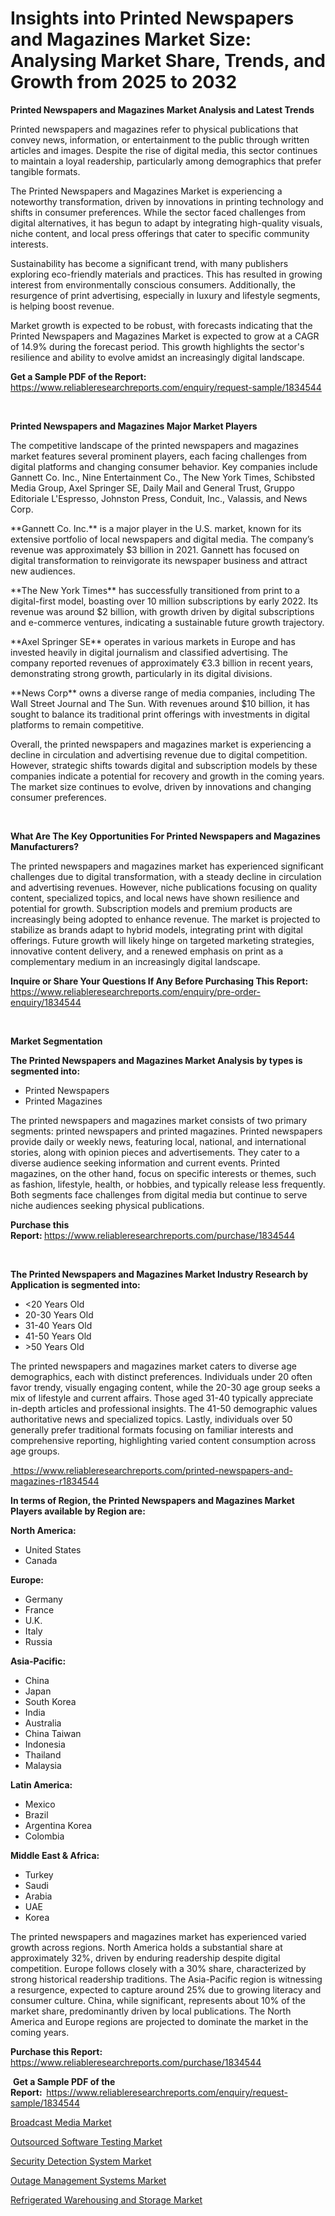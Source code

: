 <p><h1>Insights into Printed Newspapers and Magazines Market Size: Analysing Market Share, Trends, and Growth from 2025 to 2032</h1></p><p><strong>Printed Newspapers and Magazines Market Analysis and Latest Trends</strong></p>
<p><p>Printed newspapers and magazines refer to physical publications that convey news, information, or entertainment to the public through written articles and images. Despite the rise of digital media, this sector continues to maintain a loyal readership, particularly among demographics that prefer tangible formats. </p><p>The Printed Newspapers and Magazines Market is experiencing a noteworthy transformation, driven by innovations in printing technology and shifts in consumer preferences. While the sector faced challenges from digital alternatives, it has begun to adapt by integrating high-quality visuals, niche content, and local press offerings that cater to specific community interests. </p><p>Sustainability has become a significant trend, with many publishers exploring eco-friendly materials and practices. This has resulted in growing interest from environmentally conscious consumers. Additionally, the resurgence of print advertising, especially in luxury and lifestyle segments, is helping boost revenue. </p><p>Market growth is expected to be robust, with forecasts indicating that the Printed Newspapers and Magazines Market is expected to grow at a CAGR of 14.9% during the forecast period. This growth highlights the sector's resilience and ability to evolve amidst an increasingly digital landscape.</p></p>
<p><strong>Get a Sample PDF of the Report:&nbsp;</strong> <a href="https://www.reliableresearchreports.com/enquiry/request-sample/1834544?utm_campaign=2652&utm_medium=2&utm_source=Github&utm_content=ia&utm_term=11032025&utm_id=printed-newspapers-and-magazines">https://www.reliableresearchreports.com/enquiry/request-sample/1834544</a></p>
<p>&nbsp;</p>
<p><strong>Printed Newspapers and Magazines Major Market Players</strong></p>
<p><p>The competitive landscape of the printed newspapers and magazines market features several prominent players, each facing challenges from digital platforms and changing consumer behavior. Key companies include Gannett Co. Inc., Nine Entertainment Co., The New York Times, Schibsted Media Group, Axel Springer SE, Daily Mail and General Trust, Gruppo Editoriale L'Espresso, Johnston Press, Conduit, Inc., Valassis, and News Corp.</p><p>**Gannett Co. Inc.** is a major player in the U.S. market, known for its extensive portfolio of local newspapers and digital media. The company’s revenue was approximately $3 billion in 2021. Gannett has focused on digital transformation to reinvigorate its newspaper business and attract new audiences.</p><p>**The New York Times** has successfully transitioned from print to a digital-first model, boasting over 10 million subscriptions by early 2022. Its revenue was around $2 billion, with growth driven by digital subscriptions and e-commerce ventures, indicating a sustainable future growth trajectory.</p><p>**Axel Springer SE** operates in various markets in Europe and has invested heavily in digital journalism and classified advertising. The company reported revenues of approximately €3.3 billion in recent years, demonstrating strong growth, particularly in its digital divisions.</p><p>**News Corp** owns a diverse range of media companies, including The Wall Street Journal and The Sun. With revenues around $10 billion, it has sought to balance its traditional print offerings with investments in digital platforms to remain competitive.</p><p>Overall, the printed newspapers and magazines market is experiencing a decline in circulation and advertising revenue due to digital competition. However, strategic shifts towards digital and subscription models by these companies indicate a potential for recovery and growth in the coming years. The market size continues to evolve, driven by innovations and changing consumer preferences.</p></p>
<p>&nbsp;</p>
<p><strong>What Are The Key Opportunities For Printed Newspapers and Magazines Manufacturers?</strong></p>
<p><p>The printed newspapers and magazines market has experienced significant challenges due to digital transformation, with a steady decline in circulation and advertising revenues. However, niche publications focusing on quality content, specialized topics, and local news have shown resilience and potential for growth. Subscription models and premium products are increasingly being adopted to enhance revenue. The market is projected to stabilize as brands adapt to hybrid models, integrating print with digital offerings. Future growth will likely hinge on targeted marketing strategies, innovative content delivery, and a renewed emphasis on print as a complementary medium in an increasingly digital landscape.</p></p>
<p><strong>Inquire or Share Your Questions If Any Before Purchasing This Report:</strong> <a href="https://www.reliableresearchreports.com/enquiry/pre-order-enquiry/1834544?utm_campaign=2652&utm_medium=2&utm_source=Github&utm_content=ia&utm_term=11032025&utm_id=printed-newspapers-and-magazines">https://www.reliableresearchreports.com/enquiry/pre-order-enquiry/1834544</a></p>
<p>&nbsp;</p>
<p><strong>Market Segmentation</strong></p>
<p><strong>The Printed Newspapers and Magazines Market Analysis by types is segmented into:</strong></p>
<p><ul><li>Printed Newspapers</li><li>Printed Magazines</li></ul></p>
<p><p>The printed newspapers and magazines market consists of two primary segments: printed newspapers and printed magazines. Printed newspapers provide daily or weekly news, featuring local, national, and international stories, along with opinion pieces and advertisements. They cater to a diverse audience seeking information and current events. Printed magazines, on the other hand, focus on specific interests or themes, such as fashion, lifestyle, health, or hobbies, and typically release less frequently. Both segments face challenges from digital media but continue to serve niche audiences seeking physical publications.</p></p>
<p><strong>Purchase this Report:&nbsp;</strong><a href="https://www.reliableresearchreports.com/purchase/1834544?utm_campaign=2652&utm_medium=2&utm_source=Github&utm_content=ia&utm_term=11032025&utm_id=printed-newspapers-and-magazines">https://www.reliableresearchreports.com/purchase/1834544</a></p>
<p>&nbsp;</p>
<p><strong>The Printed Newspapers and Magazines Market Industry Research by Application is segmented into:</strong></p>
<p><ul><li><20 Years Old</li><li>20-30 Years Old</li><li>31-40 Years Old</li><li>41-50 Years Old</li><li>>50 Years Old</li></ul></p>
<p><p>The printed newspapers and magazines market caters to diverse age demographics, each with distinct preferences. Individuals under 20 often favor trendy, visually engaging content, while the 20-30 age group seeks a mix of lifestyle and current affairs. Those aged 31-40 typically appreciate in-depth articles and professional insights. The 41-50 demographic values authoritative news and specialized topics. Lastly, individuals over 50 generally prefer traditional formats focusing on familiar interests and comprehensive reporting, highlighting varied content consumption across age groups.</p></p>
<p><a href="https://www.reliableresearchreports.com/printed-newspapers-and-magazines-r1834544?utm_campaign=2652&utm_medium=2&utm_source=Github&utm_content=ia&utm_term=11032025&utm_id=printed-newspapers-and-magazines">&nbsp;https://www.reliableresearchreports.com/printed-newspapers-and-magazines-r1834544</a></p>
<p><strong>In terms of Region, the Printed Newspapers and Magazines Market Players available by Region are:</strong></p>
<p>
    <p> <strong> North America: </strong>
        <ul>
            <li>United States</li>
            <li>Canada</li>
        </ul>
        </p> 
    <p> <strong> Europe: </strong>
        <ul>
            <li>Germany</li>
            <li>France</li>
            <li>U.K.</li>
            <li>Italy</li>
            <li>Russia</li>
        </ul>
        </p> 
    <p> <strong> Asia-Pacific: </strong>
        <ul>
            <li>China</li>
            <li>Japan</li>
            <li>South Korea</li>
            <li>India</li>
            <li>Australia</li>
            <li>China Taiwan</li>
            <li>Indonesia</li>
            <li>Thailand</li>
            <li>Malaysia</li>
        </ul>
        </p> 
    <p> <strong> Latin America: </strong>
        <ul>
            <li>Mexico</li>
            <li>Brazil</li>
            <li>Argentina Korea</li>
            <li>Colombia</li>
        </ul>
        </p> 
    <p> <strong> Middle East & Africa: </strong>
        <ul>
            <li>Turkey</li>
            <li>Saudi</li>
            <li>Arabia</li>
            <li>UAE</li>
            <li>Korea</li>
        </ul>
    </p>
    </p>
<p><p>The printed newspapers and magazines market has experienced varied growth across regions. North America holds a substantial share at approximately 32%, driven by enduring readership despite digital competition. Europe follows closely with a 30% share, characterized by strong historical readership traditions. The Asia-Pacific region is witnessing a resurgence, expected to capture around 25% due to growing literacy and consumer culture. China, while significant, represents about 10% of the market share, predominantly driven by local publications. The North America and Europe regions are projected to dominate the market in the coming years.</p></p>
<p><strong>Purchase this Report: </strong><a href="https://www.reliableresearchreports.com/purchase/1834544?utm_campaign=2652&utm_medium=2&utm_source=Github&utm_content=ia&utm_term=11032025&utm_id=printed-newspapers-and-magazines">https://www.reliableresearchreports.com/purchase/1834544</a></p>
<p>&nbsp;<strong>Get a Sample PDF of the Report:&nbsp;&nbsp;</strong><a href="https://www.reliableresearchreports.com/enquiry/request-sample/1834544?utm_campaign=2652&utm_medium=2&utm_source=Github&utm_content=ia&utm_term=11032025&utm_id=printed-newspapers-and-magazines">https://www.reliableresearchreports.com/enquiry/request-sample/1834544</a></p>
<p><strong></strong></p>
<p><p><a href="https://github.com/jensanohishi/Market-Research-Report-List-1/blob/main/broadcast-media-market.md?utm_campaign=2652&utm_medium=2&utm_source=Github&utm_content=ia&utm_term=11032025&utm_id=printed-newspapers-and-magazines">Broadcast Media Market</a></p><p><a href="https://github.com/ebalabenoot/Market-Research-Report-List-1/blob/main/outsourced-software-testing-market.md?utm_campaign=2652&utm_medium=2&utm_source=Github&utm_content=ia&utm_term=11032025&utm_id=printed-newspapers-and-magazines">Outsourced Software Testing Market</a></p><p><a href="https://github.com/kavechoxo/Market-Research-Report-List-1/blob/main/security-detection-system-market.md?utm_campaign=2652&utm_medium=2&utm_source=Github&utm_content=ia&utm_term=11032025&utm_id=printed-newspapers-and-magazines">Security Detection System Market</a></p><p><a href="https://github.com/qianyateina/Market-Research-Report-List-1/blob/main/outage-management-systems-market.md?utm_campaign=2652&utm_medium=2&utm_source=Github&utm_content=ia&utm_term=11032025&utm_id=printed-newspapers-and-magazines">Outage Management Systems Market</a></p><p><a href="https://github.com/gavalegeyndt26/Market-Research-Report-List-1/blob/main/refrigerated-warehousing-and-storage-market.md?utm_campaign=2652&utm_medium=2&utm_source=Github&utm_content=ia&utm_term=11032025&utm_id=printed-newspapers-and-magazines">Refrigerated Warehousing and Storage Market</a></p></p>